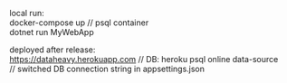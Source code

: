 
local run: <br>
  docker-compose up          // psql container <br>
  dotnet run MyWebApp <br>

deployed after release: <br>
  https://dataheavy.herokuapp.com         // DB: heroku psql online data-source <br>
																					// switched DB connection string in appsettings.json
